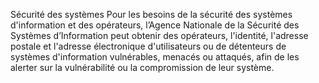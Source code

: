 Sécurité des systèmes
Pour les besoins de la sécurité des systèmes d'information et des opérateurs, l’Agence Nationale de la Sécurité des Systèmes d’Information peut obtenir des opérateurs, l'identité, l'adresse postale et l'adresse électronique d'utilisateurs ou de détenteurs de systèmes d'information vulnérables, menacés ou attaqués, afin de les alerter sur la vulnérabilité ou la compromission de leur système.